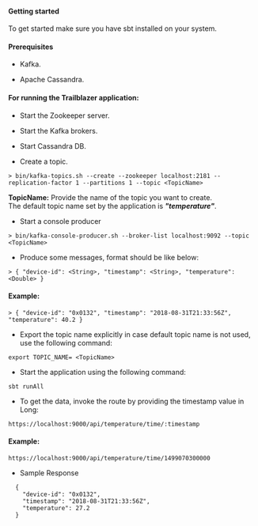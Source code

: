 #### Getting started
To get started make sure you have sbt installed on your system.

#### Prerequisites
* Kafka.

* Apache Cassandra.
  
#### For running the Trailblazer application:

* Start the Zookeeper server.

* Start the Kafka brokers.

* Start Cassandra DB.

* Create a topic.
```
> bin/kafka-topics.sh --create --zookeeper localhost:2181 --replication-factor 1 --partitions 1 --topic <TopicName>
```

**TopicName:** Provide the name of the topic you want to create.  
The default topic name set by the application is **_"temperature"_**.
* Start a console producer
```
> bin/kafka-console-producer.sh --broker-list localhost:9092 --topic <TopicName>
```

* Produce some messages, format should be like below:
```
> { "device-id": <String>, "timestamp": <String>, "temperature": <Double> }
```
  
#### Example:
```
> { "device-id": "0x0132", "timestamp": "2018-08-31T21:33:56Z", "temperature": 40.2 }
```

* Export the topic name explicitly in case default topic name is not used, use the following command:<br>
```
export TOPIC_NAME= <TopicName>
```

* Start the application using the following command:
```
sbt runAll
```
* To get the data, invoke the route by providing the timestamp value in Long:
```
https://localhost:9000/api/temperature/time/:timestamp
```
  
#### Example:
```
https://localhost:9000/api/temperature/time/1499070300000
```  
  
* Sample Response
```
  {
    "device-id": "0x0132",
    "timestamp": "2018-08-31T21:33:56Z",
    "temperature": 27.2
  }
```

